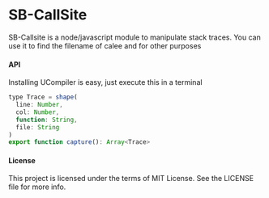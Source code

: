 SB-CallSite
===========

SB-Callsite is a node/javascript module to manipulate stack traces. You can use it to find the filename of calee and for other purposes

#### API

Installing UCompiler is easy, just execute this in a terminal
```js
type Trace = shape(
  line: Number,
  col: Number,
  function: String,
  file: String
)
export function capture(): Array<Trace>
```

#### License

This project is licensed under the terms of MIT License. See the LICENSE file for more info.
